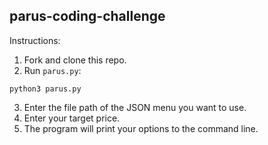 ## parus-coding-challenge

Instructions:

1. Fork and clone this repo.
2. Run `parus.py`:

`python3 parus.py`

3. Enter the file path of the JSON menu you want to use.
4. Enter your target price.
5. The program will print your options to the command line.
